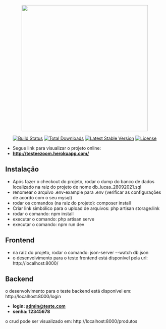 <p align="center"><a href="https://laravel.com" target="_blank"><img src="https://raw.githubusercontent.com/laravel/art/master/logo-lockup/5%20SVG/2%20CMYK/1%20Full%20Color/laravel-logolockup-cmyk-red.svg" width="400"></a></p>

<p align="center">
<a href="https://travis-ci.org/laravel/framework"><img src="https://travis-ci.org/laravel/framework.svg" alt="Build Status"></a>
<a href="https://packagist.org/packages/laravel/framework"><img src="https://img.shields.io/packagist/dt/laravel/framework" alt="Total Downloads"></a>
<a href="https://packagist.org/packages/laravel/framework"><img src="https://img.shields.io/packagist/v/laravel/framework" alt="Latest Stable Version"></a>
<a href="https://packagist.org/packages/laravel/framework"><img src="https://img.shields.io/packagist/l/laravel/framework" alt="License"></a>
</p>

- Segue link para visualizar o projeto online:
- **http://testeezoom.herokuapp.com/**


## Instalação

- Após fazer o checkout do projeto, rodar o dump do banco de dados localizado na raiz do projeto de nome db_lucas_28092021.sql
- renomear o arquivo .env-example para .env (verificar as configurações de acordo com o seu mysql)
- rodar os comandos (na raiz do projeto): composer install
- Criar link simbólico para o upload de arquivos: php artisan storage:link
- rodar o comando: npm install
- executar o comando: php artisan serve
- executar o comando: npm run dev

## Frontend

- na raiz do projeto, rodar o comando: json-server --watch db.json
- o desenvolvimento para o teste frontend está disponível pela url: http://localhost:8000/


## Backend

o desenvolvimento para o teste backend está disponível em: http://localhost:8000/login
- **login: admin@teste.com**
- **senha: 12345678**

o crud pode ser visualizado em: http://localhost:8000/produtos


